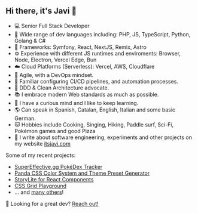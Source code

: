 ## Hi there, it's Javi 👋

- 💻 Senior Full Stack Developer
- 🌈 Wide range of dev languages including: PHP, JS, TypeScript, Python, Golang & C#
- 🧩 Frameworks: Symfony, React, NextJS, Remix, Astro
- ⚙️ Experience with different JS runtimes and enviroments: Browser, Node, Electron, Vercel Edge, Bun
- ☁️ Cloud Platforms (Serverless): Vercel, AWS, Cloudflare
- 🔁 Agile, with a DevOps mindset.
- 🔀 Familiar configuring CI/CD pipelines, and automation processes.
- 🧱 DDD & Clean Architecture advocate.
- 📚 I embrace modern Web standards as much as possible.
- 🔬 I have a curious mind and I like to keep learning.
- 🌎 Can speak in Spanish, Catalan, English, Italian and some basic German.
- 🐱 Hobbies include Cooking, Singing, Hiking, Paddle surf, Sci-Fi, Pokémon games and good Pizza
- 📝 I write about software engineering, experiments and other projects on my website [itsjavi.com](https:/itsjavi.com)

Some of my recent projects: 
- [SuperEffective.gg PokéDex Tracker](https://supereffective.gg/)
- [Panda CSS Color System and Theme Preset Generator](https://pandacss-theme-generator.vercel.app)
- [StoryLite for React Components](https://itsjavi.com/storylite/)
- [CSS Grid Playground](https://itsjavi.com/css-grid-playground/)
- ... and [many others](https://github.com/itsjavi?tab=repositories&q=&type=source)!


🚀 Looking for a great dev? [Reach out!](https://itsjavi.com) 
